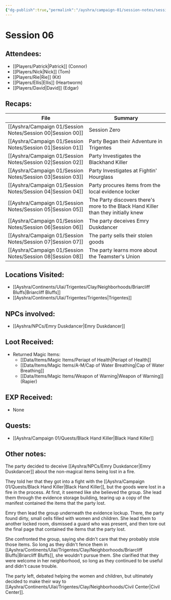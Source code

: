 ```yaml
---
{"dg-publish":true,"permalink":"/ayshra/campaign-01/session-notes/session-06/","tags":["session"],"dgShowLocalGraph":true}
---
```


# Session 06

## Attendees:
- [[Players/Patrick\|Patrick]] (Connor)
- [[Players/Nick\|Nick]] (Tom)
- [[Players/Rie\|Rie]] (Kit)
- [[Players/Ellis\|Ellis]] (Heartworm)
- [[Players/David\|David]] (Edgar)


## Recaps:
| File                                                           | Summary                                                                            |
| -------------------------------------------------------------- | ---------------------------------------------------------------------------------- |
| [[Ayshra/Campaign 01/Session Notes/Session 00\|Session 00]] | Session Zero                                                                       |
| [[Ayshra/Campaign 01/Session Notes/Session 01\|Session 01]] | Party Began their Adventure in Trigentes                                           |
| [[Ayshra/Campaign 01/Session Notes/Session 02\|Session 02]] | Party Investigates the Blackhand Killer                                            |
| [[Ayshra/Campaign 01/Session Notes/Session 03\|Session 03]] | Party Investigates at Fightin' Hourglass                                           |
| [[Ayshra/Campaign 01/Session Notes/Session 04\|Session 04]] | Party procures items from the local evidence locker                                |
| [[Ayshra/Campaign 01/Session Notes/Session 05\|Session 05]] | The Party discovers there's more to the Black Hand Killer than they initially knew |
| [[Ayshra/Campaign 01/Session Notes/Session 06\|Session 06]] | The party deceives Emry Duskdancer                                                 |
| [[Ayshra/Campaign 01/Session Notes/Session 07\|Session 07]] | The party sells their stolen goods                                                 |
| [[Ayshra/Campaign 01/Session Notes/Session 08\|Session 08]] | The party learns more about the Teamster's Union                                   |


## Locations Visited:
- [[Ayshra/Continents/Ulai/Trigentes/Clay/Neighborhoods/Briarcliff Bluffs\|Briarcliff Bluffs]]
- [[Ayshra/Continents/Ulai/Trigentes/Trigentes\|Trigentes]]

## NPCs involved:
- [[Ayshra/NPCs/Emry Duskdancer\|Emry Duskdancer]] 
## Loot Received:
- Returned Magic Items:
	- [[Data/Items/Magic Items/Periapt of Health\|Periapt of Health]]
	- [[Data/Items/Magic Items/A-M/Cap of Water Breathing\|Cap of Water Breathing]]
	- [[Data/Items/Magic Items/Weapon of Warning\|Weapon of Warning]] (Rapier)
## EXP Received:
- None
## Quests:
- [[Ayshra/Campaign 01/Quests/Black Hand Killer\|Black Hand Killer]]

## Other notes:

The party decided to deceive [[Ayshra/NPCs/Emry Duskdancer\|Emry Duskdancer]] about the non-magical items being lost in a fire. 

They told her that they got into a fight with the [[Ayshra/Campaign 01/Quests/Black Hand Killer\|Black Hand Killer]], but the goods were lost in a fire in the process. At first, it seemed like she believed the group. She lead them through the evidence storage building, tearing up a copy of the manifest contained the items that the party lost.

Emry then lead the group underneath the evidence lockup. There, the party found dirty, small cells filled with women and children. She lead them to another locked room, dismissed a guard who was present, and then tore out the final page that contained the items that the party lost.

She confronted the group, saying she didn't care that they probably stole those items. So long as they didn't fence them in [[Ayshra/Continents/Ulai/Trigentes/Clay/Neighborhoods/Briarcliff Bluffs\|Briarcliff Bluffs]], she wouldn't pursue them. She clarified that they were welcome in her neighborhood, so long as they continued to be useful and didn't cause trouble.

The party left, debated helping the women and children, but ultimately decided to make their way to [[Ayshra/Continents/Ulai/Trigentes/Clay/Neighborhoods/Civil Center\|Civil Center]].